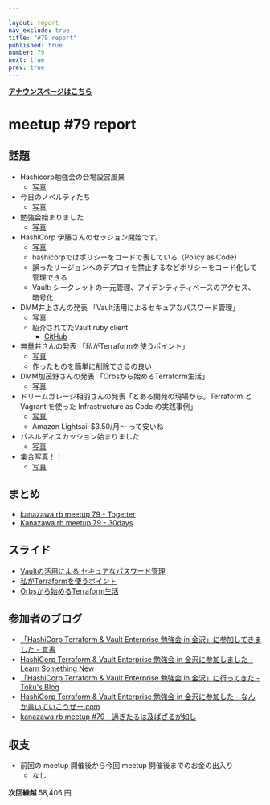 ```yaml
---

layout: report
nav_exclude: true
title: "#79 report"
published: true
number: 79
next: true
prev: true
---
```


<div style="text-align: left;"><a href="/79/"><strong>アナウンスページはこちら</strong></a></div>

# meetup #79 report

## 話題

* Hashicorp勉強会の会場設営風景
  + [写真](https://twitter.com/_kentaro_m/status/1106746775526793216/photo/1)
* 今日のノベルティたち
  + [写真](https://www.instagram.com/kiyohara/p/BvDpCRMgdYL/?utm_source=ig_twitter_share&igshid=1vuap5is9ynmk)
* 勉強会始まりました
  + [写真](https://www.instagram.com/kiyohara/p/BvDor4bAE5S/?utm_source=ig_twitter_share&igshid=cle14n8dl45v)
* HashiCorp 伊藤さんのセッション開始です。
  + [写真](https://twitter.com/masayan_kazu/status/1106787600663076865/photo/1)
  + hashicorpではポリシーをコードで表している（Policy as Code）
  + 誤ったリージョンへのデプロイを禁止するなどポリシーをコード化して管理できる
  + Vault: シークレットの一元管理、アイデンティティベースのアクセス、暗号化
* DMM井上さんの発表 「Vault活用によるセキュアなパスワード管理」
  + [写真](https://twitter.com/_kentaro_m/status/1106803229814210560/photo/1)
  + 紹介されてたVault ruby client
    + [GitHub](https://github.com/hashicorp/vault-ruby)
* 無量井さんの発表 「私がTerraformを使うポイント」
  + [写真](https://www.instagram.com/kiyohara/p/BvDzDYIAt6a/?utm_source=ig_twitter_share&igshid=1mvbb364wgp81)
  + 作ったものを簡単に削除できるの良い
* DMM加茂野さんの発表 「Orbsから始めるTerraform生活」
  + [写真](https://twitter.com/_kentaro_m/status/1106810198528655360/photo/1)
* ドリームガレージ相羽さんの発表「とある開発の現場から。Terraform と Vagrant を使った Infrastructure as Code の実践事例」
  + [写真](https://www.instagram.com/kiyohara/p/BvD2Kfegsrm/?utm_source=ig_twitter_share&igshid=ah88ztduc6nt)
  + Amazon Lightsail $3.50/月〜 って安いね
* パネルディスカッション始まりました
  + [写真](https://twitter.com/_kentaro_m/status/1106825597785784320/photo/1)
* 集合写真！！
  + [写真](https://www.instagram.com/kiyohara/p/BvEDXC5gYgw/?utm_source=ig_twitter_share&igshid=vgfw46sc2rhn)

## まとめ

* [kanazawa.rb meetup 79 - Togetter](https://togetter.com/li/1329523)
* [Kanazawa.rb meetup 79 - 30days](http://30d.jp/kzrb/69)

## スライド

* [Vaultの活用による セキュアなパスワード管理](https://speakerdeck.com/inokzy/vault-secure-password)
* [私がTerraformを使うポイント](https://speakerdeck.com/muryoimpl/the-point-i-use-terraform)
* [Orbsから始めるTerraform生活](https://speakerdeck.com/mafuyuk/terraform-life-starting-from-orbs)

## 参加者のブログ

* [「HashiCorp Terraform & Vault Enterprise 勉強会 in 金沢」に参加してきました \- 覚書](http://satoru-takeuchi.hatenablog.com/entry/2019/03/16/223211)
* [HashiCorp Terraform & Vault Enterprise 勉強会 in 金沢に参加しました \- Learn Something New](https://blog.kentarom.com/hashicorp-kanazawa/)
* [「HashiCorp Terraform & Vault Enterprise 勉強会 in 金沢」に行ってきた \- Toku's Blog](https://cstoku.dev/posts/2019/hashicorp-kzrb-jawsug-kanazawa/)
* [HashiCorp Terraform & Vault Enterprise 勉強会 in 金沢に参加した \- なんか書いていこうぜー.com](https://muryoimpl.com/blog/2019/03/17/hashicorp-terraform-and-vault-enterprise-seminar-in-kanazawa/)
* [kanazawa\.rb meetup \#79 \- 過ぎたるは及ばざるが如し](https://www.aligatame.net/entry/2019/03/19/224959)

## 収支

* 前回の meetup 開催後から今回 meetup 開催後までのお金の出入り
  + なし

**次回繰越**  58,406 円
